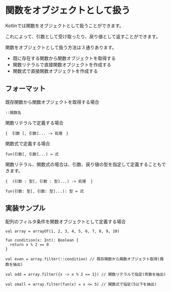 # 関数をオブジェクトとして扱う

Kotlinでは関数をオブジェクトとして扱うことができます。

これによって、引数として受け取ったり、戻り値として返すことができます。

関数をオブジェクトとして扱う方法は３通りあります。

* 既に存在する関数から関数オブジェクトを取得する
* 関数リテラルで直接関数オブジェクトを作成する
* 関数式で直接関数オブジェクトを作成する


## フォーマット

既存関数から関数オブジェクトを取得する場合

    ::関数名

関数リテラルで定義する場合

    {  引数 [, 引数]... -> 処理　}

関数式で定義する場合

    fun(引数[, 引数]...) = 式

関数リテラル、関数式の場合は、引数、戻り値の型を指定して定義することもできます。

    {  (引数 : 型[, 引数 : 型]...) -> 処理  }
    
    fun(引数: 型[, 引数: 型]...): 型 = 式

## 実装サンプル

配列のフィルタ条件を関数オブジェクトとして定義する場合

    val array = arrayOf(1, 2, 3, 4, 5, 6, 7, 8, 9, 10)
    
    fun condition(x: Int): Boolean {
      return x % 2 == 0
    }
    
    val even = array.filter(::condition) // 既存関数から関数オブジェクト取得(偶数を抽出)
    
    val odd = array.filter({x -> x % 2 == 1}) // 関数リテラルで指定(奇数を抽出)
    
    val small = array.filter(fun(x) = x <= 5) // 関数式で指定(5以下を抽出)



 
